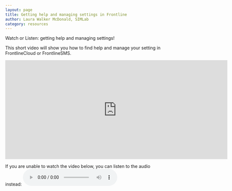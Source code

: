 ```yaml
---
layout: page
title: Getting help and managing settings in Frontline
author: Laura Walker McDonald, SIMLab
category: resources
---
```

Watch or Listen: getting help and managing settings!

This short video will show you how to find help and manage your setting in FrontlineCloud or FrontlineSMS.

<iframe width="706" height="315" src="https://www.youtube.com/embed/8m3Qe28upBs" frameborder="0" allowfullscreen></iframe>

If you are unable to watch the video below, you can listen to the audio instead:
<audio controls>
  <source src="http://simlab.org/resources/coursem4cso/files/Getting%20help%20and%20managing%20settings_Audio.mp3" type="audio/mpeg">
Your browser does not support the audio element.
</audio>
